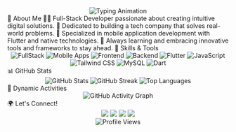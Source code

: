 <div align="center"> <img src="https://readme-typing-svg.herokuapp.com?font=Fira+Code&weight=500&size=24&pause=1000&color=F77B00&width=500&lines=Hi+there!+I'm+David+👋;Full-Stack+Developer+%7C+Tech+Entrepreneur;Specializing+in+Frontend%2C+Backend%2C+%26+Mobile+Apps;" alt="Typing Animation" /> </div>
🌟 About Me
👨‍💻 Full-Stack Developer passionate about creating intuitive digital solutions.
🎯 Dedicated to building a tech company that solves real-world problems.
📱 Specialized in mobile application development with Flutter and native technologies.
🌱 Always learning and embracing innovative tools and frameworks to stay ahead.
🚀 Skills & Tools
<div align="center"> <img src="https://img.shields.io/badge/FullStack-FF5733?style=for-the-badge&logo=javascript&logoColor=white" alt="FullStack" /> <img src="https://img.shields.io/badge/Mobile%20Apps-28A745?style=for-the-badge&logo=android&logoColor=white" alt="Mobile Apps" /> <img src="https://img.shields.io/badge/Frontend-61DAFB?style=for-the-badge&logo=react&logoColor=black" alt="Frontend" /> <img src="https://img.shields.io/badge/Backend-6C757D?style=for-the-badge&logo=node.js&logoColor=white" alt="Backend" /> <img src="https://img.shields.io/badge/Flutter-02569B?style=for-the-badge&logo=flutter&logoColor=white" alt="Flutter" /> <img src="https://img.shields.io/badge/JavaScript-F7DF1E?style=for-the-badge&logo=javascript&logoColor=black" alt="JavaScript" /> <img src="https://img.shields.io/badge/Tailwind%20CSS-38B2AC?style=for-the-badge&logo=tailwind-css&logoColor=white" alt="Tailwind CSS" /> <img src="https://img.shields.io/badge/MySQL-4479A1?style=for-the-badge&logo=mysql&logoColor=white" alt="MySQL" /> <img src="https://img.shields.io/badge/Dart-0175C2?style=for-the-badge&logo=dart&logoColor=white" alt="Dart" /> </div>
📊 GitHub Stats
<div align="center"> <img src="https://github-readme-stats.vercel.app/api?username=jogoraa&show_icons=true&theme=radical&count_private=true" alt="GitHub Stats" /> <img src="https://github-readme-streak-stats.herokuapp.com/?user=david&theme=radical" alt="GitHub Streak" /> <img src="https://github-readme-stats.vercel.app/api/top-langs/?username=david&layout=compact&theme=radical" alt="Top Languages" /> </div>
🎨 Dynamic Activities
<div align="center"> <img src="https://github-readme-activity-graph.cyclic.app/graph?username=david&theme=rogue&hide_border=true&area=true" alt="GitHub Activity Graph" /> </div>
🌍 Let's Connect!
<div align="center"> <a href="#"><img src="https://img.shields.io/badge/Portfolio-Visit-orange?style=for-the-badge" /></a> <a href="#"><img src="https://img.shields.io/badge/LinkedIn-0077B5?style=for-the-badge&logo=linkedin&logoColor=white" /></a> <a href="#"><img src="https://img.shields.io/badge/GitHub-100000?style=for-the-badge&logo=github&logoColor=white" /></a> <a href="#"><img src="https://img.shields.io/badge/Email-D14836?style=for-the-badge&logo=gmail&logoColor=white" /></a> </div>
<div align="center"> <img src="https://komarev.com/ghpvc/?username=david&style=for-the-badge" alt="Profile Views" /> </div>
